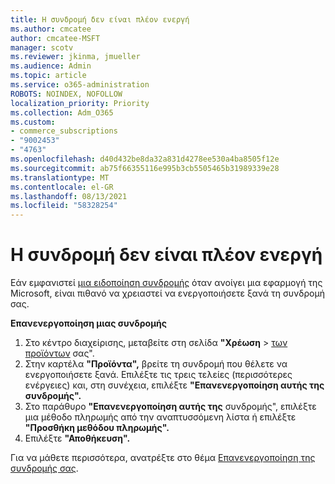 ```yaml
---
title: Η συνδρομή δεν είναι πλέον ενεργή
ms.author: cmcatee
author: cmcatee-MSFT
manager: scotv
ms.reviewer: jkinma, jmueller
ms.audience: Admin
ms.topic: article
ms.service: o365-administration
ROBOTS: NOINDEX, NOFOLLOW
localization_priority: Priority
ms.collection: Adm_O365
ms.custom:
- commerce_subscriptions
- "9002453"
- "4763"
ms.openlocfilehash: d40d432be8da32a831d4278ee530a4ba8505f12e
ms.sourcegitcommit: ab75f66355116e995b3cb5505465b31989339e28
ms.translationtype: MT
ms.contentlocale: el-GR
ms.lasthandoff: 08/13/2021
ms.locfileid: "58328254"
---
```

# <a name="subscription-no-longer-active"></a>Η συνδρομή δεν είναι πλέον ενεργή

Εάν εμφανιστεί [μια ειδοποίηση συνδρομής](https://support.microsoft.com/office/a-subscription-notice-appears-when-i-open-a-microsoft-365-application-4cabe32c-f594-4c0e-9191-3d3ade10cceb) όταν ανοίγει μια εφαρμογή της Microsoft, είναι πιθανό να χρειαστεί να ενεργοποιήσετε ξανά τη συνδρομή σας.

**Επανενεργοποίηση μιας συνδρομής**

1. Στο κέντρο διαχείρισης, μεταβείτε στη σελίδα **"Χρέωση**  >  [των προϊόντων](https://go.microsoft.com/fwlink/p/?linkid=842054) σας".
2. Στην καρτέλα **"Προϊόντα",** βρείτε τη συνδρομή που θέλετε να ενεργοποιήσετε ξανά. Επιλέξτε τις τρεις τελείες (περισσότερες ενέργειες) και, στη συνέχεια, επιλέξτε **"Επανενεργοποίηση αυτής της συνδρομής".**
3. Στο παράθυρο **"Επανενεργοποίηση αυτής της** συνδρομής", επιλέξτε μια μέθοδο πληρωμής από την αναπτυσσόμενη λίστα ή επιλέξτε **"Προσθήκη μεθόδου πληρωμής".**
4. Επιλέξτε **"Αποθήκευση".**

Για να μάθετε περισσότερα, ανατρέξτε στο θέμα [Επανενεργοποίηση της συνδρομής σας](https://docs.microsoft.com/microsoft-365/commerce/subscriptions/reactivate-your-subscription).